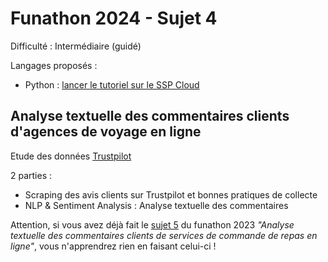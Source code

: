 # Funathon 2024 - Sujet 4

Difficulté : Intermédiaire (guidé)

Langages proposés :
- Python : [lancer le tutoriel sur le SSP Cloud](https://datalab.sspcloud.fr/launcher/ide/jupyter-python?autoLaunch=true&init.personalInit=%C2%ABhttps%3A%2F%2Fraw.githubusercontent.com%2FInseeFrLab%2Ffunathon2024_sujet4%2Fmain%2Finit.sh%C2%BB)

## Analyse textuelle des commentaires clients d'agences de voyage en ligne

Etude des données [Trustpilot](https://fr.trustpilot.com/categories/airlines_air_travel)

2 parties :
- Scraping des avis clients sur Trustpilot et bonnes pratiques de collecte
- NLP & Sentiment Analysis : Analyse textuelle des commentaires

Attention, si vous avez déjà fait le [sujet 5](https://github.com/InseeFrLab/funathon2023_sujet5) du funathon 2023 _"Analyse textuelle des commentaires clients de services de commande de repas en ligne"_, vous n'apprendrez rien en faisant celui-ci !
